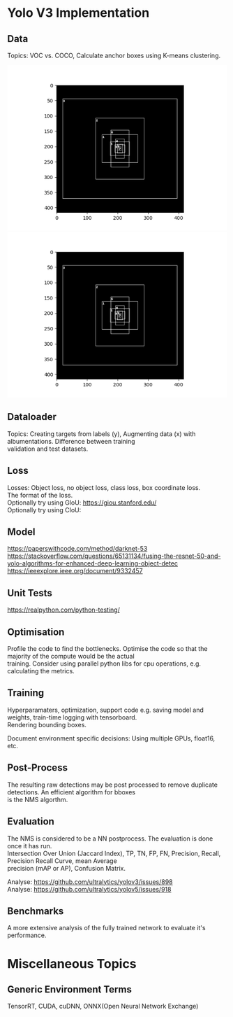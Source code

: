 # Yolo V3 Implementation

## Data
Topics: VOC vs. COCO, Calculate anchor boxes using K-means clustering.  

<p align="center">
  <img src="./doc/voc_anchors.png" width="550" title="hover text">
  <img src="./doc/voc_anchors.png" width="550" alt="accessibility text">
</p>

## Dataloader
Topics: Creating targets from labels (y), Augmenting data (x) with albumentations. Difference between training  
validation and test datasets.   

## Loss
Losses: Object loss, no object loss, class loss, box coordinate loss.  
The format of the loss.   
Optionally try using GIoU: https://giou.stanford.edu/  
Optionally try using CIoU:  

## Model
https://paperswithcode.com/method/darknet-53   
https://stackoverflow.com/questions/65131134/fusing-the-resnet-50-and-yolo-algorithms-for-enhanced-deep-learning-object-detec   
https://ieeexplore.ieee.org/document/9332457   

## Unit Tests
https://realpython.com/python-testing/   

## Optimisation
Profile the code to find the bottlenecks. Optimise the code so that the majority of the compute would be the actual  
training. Consider using parallel python libs for cpu operations, e.g. calculating the metrics.   

## Training
Hyperparamaters, optimization, support code e.g. saving model and weights, train-time logging with tensorboard.  
Rendering bounding boxes.   

Document environment specific decisions: Using multiple GPUs, float16, etc.  

## Post-Process
The resulting raw detections may be post processed to remove duplicate detections. An efficient algorithm for bboxes  
is the NMS algorthm.   


## Evaluation
The NMS is considered to be a NN postprocess. The evaluation is done once it has run.   
Intersection Over Union (Jaccard Index), TP, TN, FP, FN, Precision, Recall, Precision Recall Curve, mean Average  
precision (mAP or AP), Confusion Matrix.

Analyse: https://github.com/ultralytics/yolov3/issues/898  
Analyse: https://github.com/ultralytics/yolov5/issues/918  

## Benchmarks
A more extensive analysis of the fully trained network to evaluate it's performance.  

# Miscellaneous Topics

## Generic Environment Terms
TensorRT, CUDA, cuDNN, ONNX(Open Neural Network Exchange)  